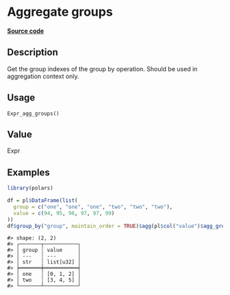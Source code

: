 

# Aggregate groups

[**Source code**](https://github.com/pola-rs/r-polars/tree/main/R/after-wrappers.R#L20)

## Description

Get the group indexes of the group by operation. Should be used in
aggregation context only.

## Usage

<pre><code class='language-R'>Expr_agg_groups()
</code></pre>

## Value

Expr

## Examples

``` r
library(polars)

df = pl$DataFrame(list(
  group = c("one", "one", "one", "two", "two", "two"),
  value = c(94, 95, 96, 97, 97, 99)
))
df$group_by("group", maintain_order = TRUE)$agg(pl$col("value")$agg_groups())
```

    #> shape: (2, 2)
    #> ┌───────┬───────────┐
    #> │ group ┆ value     │
    #> │ ---   ┆ ---       │
    #> │ str   ┆ list[u32] │
    #> ╞═══════╪═══════════╡
    #> │ one   ┆ [0, 1, 2] │
    #> │ two   ┆ [3, 4, 5] │
    #> └───────┴───────────┘
